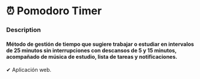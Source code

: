 # ⏰ Pomodoro Timer
### Description 

#### Método de gestión de tiempo que sugiere trabajar o estudiar en intervalos de 25 minutos sin interrupciones con descansos de 5 y 15 minutos, acompañado de música de estudio, lista de tareas y notificaciones. 

✔ Aplicación web.

